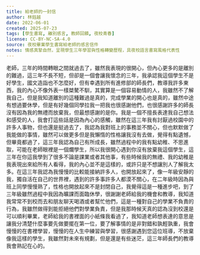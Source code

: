 ```yaml
---
title: 給老師的一封信
author: 林鈺越
date: 2022-06-01
created: 2025-07-23
tags: [學生書寫, 離別感言, 教師回饋, 夜校青春]
license: CC-BY-NC-SA-4.0
source: 夜校畢業學生書寫給老師的感言信件
notes: 情感真摯自然，呈現學生三年學習與性格轉變歷程，具夜校語言書寫風格代表性
---
```


老師，三年的時間轉眼之間就過去了，雖然我表現的很開心，但內心更多的是離別的難過，這三年不長不短，但卻是一個會讓我懷念的三年，我承認我這個學生不是好學生，國文造詣也不怎麼好，但有幸遇到所有進修部的師長們，教導我許多東西，我的內心不像外表一樣桀驁不馴，其實算是一個容易動情的人，我雖然不了解我自己，但是我知道離別的這種難過是真的，完成學業的開心也是真的，雖然中途有想過要休學，但是有好幾個同學拉我一把我也很感謝他們，也很感謝許多的師長沒有因為我的無禮而放棄我，但最想感謝的是你。我是一個不擅長表達我自己想法和感受的人，我會打這些話是因為內心的感觸，雖然在這三年我有討厭過校園中的許多人事物，但也還是挺過去了，我認為我對班上的事務並不關心，但也默默做了我能做的事情，雖然可以做更多但是我懶惰的性格讓我沒有去做，覺得有點遺憾，但畢竟都過了，這三年我認為自己有所成長，雖然過程中的我有點幼稚、不思進取，可能在老師眼裡是一個爛學生，所以我很開心遇到你沒有放棄我這個學生，這三年在你這我學到了很多不論是課業或者其他事，有些時候我的無禮、我的幼稚是我表現出來給所有人看得，我的內心並不是這樣的，或許只是不想讓別人了解我太多。在這三年我認為我慢慢的比較能接納許多人，也開放起來了，像一年級安靜的我，獨自活在自己的世界裡，遇到的許多事許多人都漠不關心，在二年級時因為與班上同學慢慢熟了，性格也開放起來不是封閉自己，我覺得這是一種進步吧，到了三年級雖然過程中我因為曠課而面臨休學，很謝謝老師給我的機會和教導，我知道我常常不到校而去和朋友聊天喝酒或者幫忙他們，這是一種對自己的學業不負責的行為，我雖然做得到能拒絕他們對學業負責，但是我那時候天真的認為沒到校還是可以順利畢業，老師給我的書裡面的小紙條我看過了，我知道老師想表達的意思是讓我分清楚什麼事要先做要擺在第一位，要了解事情的是非對錯和孰輕孰重，我會慢慢的在書裡學習，慢慢的在人生中練習與學習，很感謝遇到您這位班導，不放棄像我這樣的學生，我雖然對未來有規劃，但是還是有些迷茫，這三年師長們的教導我會熟記在心的。
